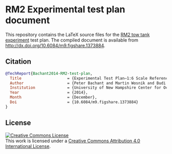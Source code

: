 # RM2 Experimental test plan document

This repository contains the LaTeX source files for the  [RM2 tow tank
experiment](https://github.com/UNH-CORE/RM2-tow-tank) test plan. The compiled
document is available from http://dx.doi.org/10.6084/m9.figshare.1373884.


## Citation

```bibtex
@TechReport{Bachant2014-RM2-test-plan,
  Title                    = {Experimental Test Plan—1:6 Scale Reference Model 2 Cross-Flow Turbine},
  Author                   = {Peter Bachant and Martin Wosnik and Budi Gunawan and Vincent Neary},
  Institution              = {University of New Hampshire Center for Ocean Renewable Energy},
  Year                     = {2014},
  Month                    = {December},
  Doi                      = {10.6084/m9.figshare.1373884}
}
```


## License

<a rel="license" href="http://creativecommons.org/licenses/by/4.0/">
<img alt="Creative Commons License" style="border-width:0" src="http://i.creativecommons.org/l/by/4.0/88x31.png" />
</a><br />This work is licensed under a <a rel="license" href="http://creativecommons.org/licenses/by/4.0/">
Creative Commons Attribution 4.0 International License</a>.
